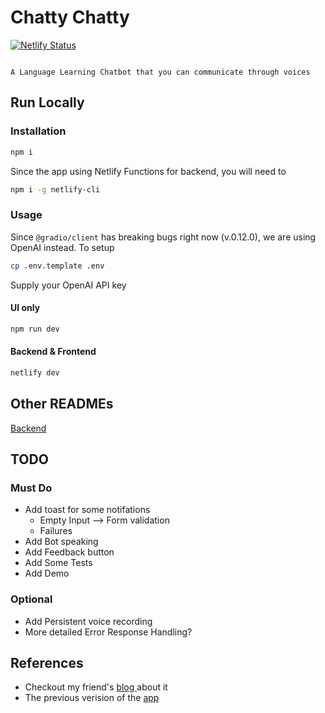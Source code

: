 # Chatty Chatty
[![Netlify Status](https://api.netlify.com/api/v1/badges/a5f8f6b4-2b0f-4bb3-924a-947655ff00a2/deploy-status)](https://app.netlify.com/sites/chattychatty/deploys)

```

A Language Learning Chatbot that you can communicate through voices

```

## Run Locally

### Installation

```bash
npm i
```

Since the app using Netlify Functions for backend, you will need to

```bash
npm i -g netlify-cli
```

### Usage

Since `@gradio/client` has breaking bugs right now (v.0.12.0), we are using OpenAI instead. To setup

```bash
cp .env.template .env
```

Supply your OpenAI API key

#### UI only

```bash
npm run dev
```

#### Backend & Frontend

```bash
netlify dev
```

## Other READMEs

[Backend](backend/README.md)

## TODO
### Must Do
* Add toast for some notifations
  * Empty Input --> Form validation
  * Failures
* Add Bot speaking
* Add Feedback button
* Add Some Tests
* Add Demo
### Optional
* Add Persistent voice recording
* More detailed Error Response Handling?

## References

- Checkout my friend's [blog ](https://jason-siu-portfolio.vercel.app/article/chattychatty)about it
- The previous verision of the [app](https://github.com/keduong33/ChattyChatty-old)
